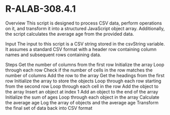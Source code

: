 # R-ALAB-308.4.1
Overview
This script is designed to process CSV data, perform operations on it, and transform it into a structured JavaScript object array. Additionally, the script calculates the average age from the provided data.

Input
The input to this script is a CSV string stored in the csvString variable. It assumes a standard CSV format with a header row containing column names and subsequent rows containing data.

Steps
Get the number of columns from the first row
Initialize the array
Loop through each row
Check if the number of cells in the row matches the number of columns
Add the row to the array
Get the headings from the first row
Initialize the array to store the objects
Loop through each row starting from the second row
Loop through each cell in the row
Add the object to the array
Insert an object at index 1
Add an object to the end of the array
Initialize the sum of ages
Loop through each object in the array
Calculate the average age
Log the array of objects and the average age
Transform the final set of data back into CSV format
